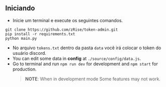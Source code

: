 ## Iniciando

- Inicie um terminal e execute os seguintes comandos.

```
git clone https://github.com/zRise/token-admin.git
pip install -r requirements.txt
python main.py
```

- No arquivo `tokens.txt` dentro da pasta `data` você irá colocar o token do usuário discord.
- You can edit some data in **config** at `./source/config/data.js`.
- Go to terminal and run `npm run dev` for development and `npm start` for production.
    > **NOTE**: When in development mode Some features may not work.

